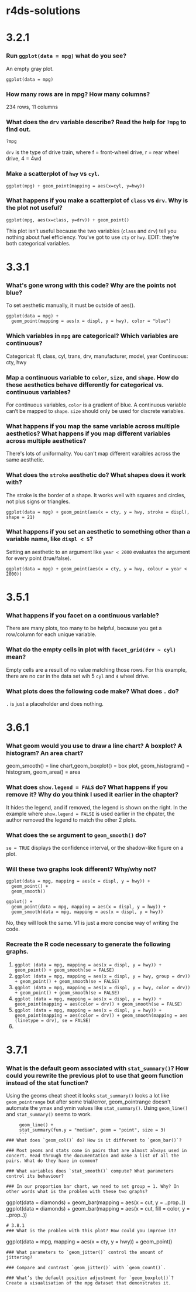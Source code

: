 # r4ds-solutions

# 3.2.1
### Run `ggplot(data = mpg)` what do you see?
An empty gray plot. 
```{r}
ggplot(data = mpg)
```

### How many rows are in mpg? How many columns?
234 rows, 11 columns

### What does the `drv` variable describe?  Read the help for `?mpg` to find out.
```{r}
?mpg
```
`drv` is the type of drive train, where f = front-wheel drive, r = rear wheel drive, 4 = 4wd

### Make a scatterplot of `hwy` vs `cyl`.
```{r}
ggplot(mpg) + geom_point(mapping = aes(x=cyl, y=hwy))
```

### What happens if you make a scatterplot of `class` vs `drv`. Why is the plot not useful?
```{r}
ggplot(mpg, aes(x=class, y=drv)) + geom_point()
```
This plot isn’t useful because the two variables (`class` and `drv`) tell you nothing about fuel efficiency. You’ve got to use `cty` or `hwy`. EDIT: they're both categorical variables.  

# 3.3.1
### What's gone wrong with this code? Why are the points not blue?
To set aesthetic manually, it must be outside of aes(). 
```{r}
ggplot(data = mpg) + 
  geom_point(mapping = aes(x = displ, y = hwy), color = "blue")
```

### Which variables in `mpg` are categorical? Which variables are continuous? 
Categorical: fl, class, cyl, trans, drv, manufacturer, model, year
Continuous: cty, hwy

### Map a continuous variable to `color`, `size`, and `shape`. How do these aesthetics behave differently for categorical vs. continuous variables? 
For continuous variables, `color` is a gradient of blue. A continuous variable can’t be mapped to `shape`. `size` should only be used for discrete variables. 

### What happens if you map the same variable across multiple aesthetics? What happens if you map different variables across multiple aesthetics?
There's lots of uniformality. You can't map different varaibles across the same aesthetic. 

### What does the `stroke` aesthetic do? What shapes does it work with?
The stroke is the border of a shape. It works well with squares and circles, not plus signs or triangles. 
```{r}
ggplot(data = mpg) + geom_point(aes(x = cty, y = hwy, stroke = displ), shape = 21)
```

### What happens if you set an aesthetic to something other than a variable name, like `displ < 5`?
Setting an aesthetic to an argument like `year < 2000` evaluates the argument for every point (true/false). 
```{r}
ggplot(data = mpg) + geom_point(aes(x = cty, y = hwy, colour = year < 2000))
```

# 3.5.1
### What happens if you facet on a continuous variable?
There are many plots, too many to be helpful, because you get a row/column for each unique variable.

### What do the empty cells in plot with `facet_grid(drv ~ cyl)` mean?
Empty cells are a result of no value matching those rows. For this example, there are no car in the data set wih 5 `cyl` and `4` wheel drive.

### What plots does the following code make? What does `.` do?
`.` is just a placeholder and does nothing. 

# 3.6.1
### What geom would you use to draw a line chart? A boxplot? A histogram? An area chart?
geom_smooth() = line chart,geom_boxplot() = box plot, geom_histogram() = histogram, geom_area() = area

### What does `show.legend = FALS` do? What happens if you remove it? Why do you think I used it earlier in the chapter?
It hides the legend, and if removed, the legend is shown on the right. In the example where `show.legend = FALSE` is used earlier in the chpater, the author removed the legend to match the other 2 plots.

### What does the `se` argument to `geom_smooth()` do?
`se = TRUE` displays the confidence interval, or the shadow-like figure on a plot. 

### Will these two graphs look different? Why/why not?
```
ggplot(data = mpg, mapping = aes(x = displ, y = hwy)) + 
  geom_point() + 
  geom_smooth()

ggplot() + 
  geom_point(data = mpg, mapping = aes(x = displ, y = hwy)) + 
  geom_smooth(data = mpg, mapping = aes(x = displ, y = hwy))
 ```
No, they will look the same. V1 is just a more concise way of writing the code. 

### Recreate the R code necessary to generate the following graphs.
1. `ggplot (data = mpg, mapping = aes(x = displ, y = hwy)) + geom_point() + geom_smooth(se = FALSE)`
2. `ggplot (data = mpg, mapping = aes(x = displ, y = hwy, group = drv)) + geom_point() + geom_smooth(se = FALSE)`
3. `ggplot (data = mpg, mapping = aes(x = displ, y = hwy, color = drv)) + geom_point() + geom_smooth(se = FALSE)`
4. `ggplot (data = mpg, mapping = aes(x = displ, y = hwy)) + geom_point(mapping = aes(color = drv)) + geom_smooth(se = FALSE)`
5. `ggplot (data = mpg, mapping = aes(x = displ, y = hwy)) + geom_point(mapping = aes(color = drv)) + geom_smooth(mapping = aes (linetype = drv), se = FALSE)`
6. 

# 3.7.1
### What is the default geom associated with `stat_summary()`? How could you rewrite the previous plot to use that geom function instead of the stat function?
Using the geoms cheat sheet it looks `stat_summary()` looks a lot like `geom_pointrange` but after some trial/error, geom_pointrange doesn't automate the ymax and ymin values like `stat_summary()`. Using  `geom_line()` and `stat_summary()` seems to work.

```ggplot(data = diamonds, mapping = aes(x = cut, y = depth)) +
     geom_line() +
     stat_summary(fun.y = "median", geom = "point", size = 3)
     ```
### What does `geom_col()` do? How is it different to `geom_bar()`?

### Most geoms and stats come in pairs that are almost always used in concert. Read through the documentation and make a list of all the pairs. What do they have in common?

### What variables does `stat_smooth()` compute? What parameters control its behaviour?

### In our proportion bar chart, we need to set group = 1. Why? In other words what is the problem with these two graphs?
```
ggplot(data = diamonds) + 
  geom_bar(mapping = aes(x = cut, y = ..prop..))
ggplot(data = diamonds) + 
  geom_bar(mapping = aes(x = cut, fill = color, y = ..prop..))
  ```
# 3.8.1
### What is the problem with this plot? How could you improve it?
```
ggplot(data = mpg, mapping = aes(x = cty, y = hwy)) + 
  geom_point()
  ```
### What parameters to `geom_jitter()` control the amount of jittering?

### Compare and contrast `geom_jitter()` with `geom_count()`.

### What’s the default position adjustment for `geom_boxplot()`? Create a visualisation of the mpg dataset that demonstrates it.
